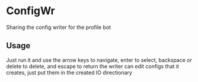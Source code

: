 # ConfigWr
Sharing the config writer for the profile bot



## Usage
Just run it and use the arrow keys to navigate, enter to select, backspace or delete to delete, and escape to return
the writer can edit configs that it creates, just put them in the created IO directionary
